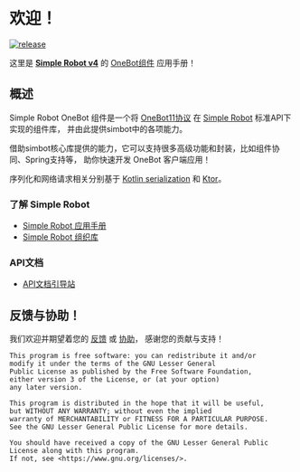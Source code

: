 # 欢迎！

<a href="https://github.com/simple-robot/simbot-component-onebot/releases/latest">
<img alt="release" src="https://img.shields.io/github/v/release/simple-robot/simbot-component-onebot" />
</a>

这里是
[**Simple Robot v4**](https://github.com/simple-robot/simpler-robot/tree/v4-dev)
的
[OneBot组件](https://github.com/simple-robot/simbot-component-onebot/)
应用手册！

## 概述

Simple Robot OneBot 组件是一个将
[OneBot11协议](https://github.com/botuniverse/onebot-11)
在
[Simple Robot](http://github.com/simple-robot/simpler-robot) 标准API下实现的组件库，
并由此提供simbot中的各项能力。

借助simbot核心库提供的能力，它可以支持很多高级功能和封装，比如组件协同、Spring支持等，
助你快速开发 OneBot 客户端应用！

序列化和网络请求相关分别基于 [Kotlin serialization](https://github.com/Kotlin/kotlinx.serialization)
和 [Ktor](https://ktor.io/)。


### 了解 **Simple Robot**

- [Simple Robot 应用手册](https://simbot.forte.love)
- [Simple Robot 组织库](https://github.com/simple-robot)

### API文档

- [API文档引导站](https://docs.simbot.forte.love)

## 反馈与协助！

我们欢迎并期望着您的
[反馈](https://github.com/simple-robot/simbot-component-onebot/issues)
或
[协助](https://github.com/simple-robot/simbot-component-onebot/pulls)，
感谢您的贡献与支持！

```
This program is free software: you can redistribute it and/or 
modify it under the terms of the GNU Lesser General 
Public License as published by the Free Software Foundation, 
either version 3 of the License, or (at your option) 
any later version.

This program is distributed in the hope that it will be useful, 
but WITHOUT ANY WARRANTY; without even the implied 
warranty of MERCHANTABILITY or FITNESS FOR A PARTICULAR PURPOSE. 
See the GNU Lesser General Public License for more details.

You should have received a copy of the GNU Lesser General Public 
License along with this program. 
If not, see <https://www.gnu.org/licenses/>.
```
